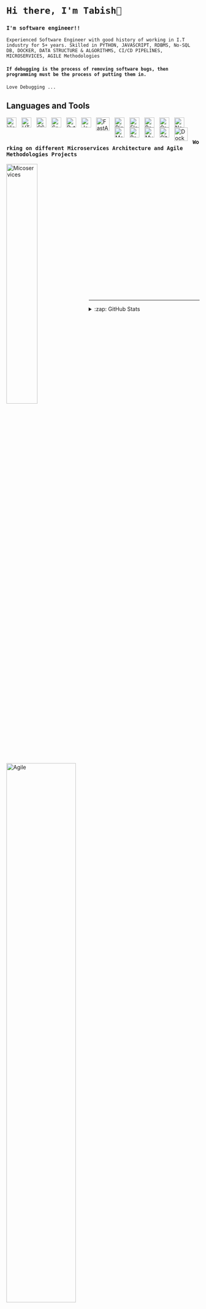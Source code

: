 # `Hi there, I'm Tabish👋` 

### `I'm software engineer!!`
`Experienced Software Engineer with good history of working in I.T industry for 5+ years.
Skilled in PYTHON, JAVASCRIPT, RDBMS, No-SQL DB, DOCKER, DATA STRUCTURE & ALGORITHMS, CI/CD PIPELINES, MICROSERVICES, AGILE Methodologies`

#### `If debugging is the process of removing software bugs, then programming must be the process of putting them in.`

`Love Debugging ...`

## Languages and Tools

<img align="left" alt="Visual Studio Code" width="26px" src="https://cdn.jsdelivr.net/gh/devicons/devicon/icons/vscode/vscode-original.svg" style="padding-right:10px;" />
<img align="left" alt="HTML5" width="26px" src="https://cdn.jsdelivr.net/gh/devicons/devicon/icons/html5/html5-original.svg" style="padding-right:10px;" />
<img align="left" alt="CSS3" width="26px" src="https://cdn.jsdelivr.net/gh/devicons/devicon/icons/css3/css3-original.svg" style="padding-right:10px;" />
<img align="left" alt="Sass" width="26px" src="https://cdn.jsdelivr.net/gh/devicons/devicon/icons/sass/sass-original.svg" style="padding-right:10px;" />
<img align="left" alt="Python" width="26px" src="https://cdn.cdnlogo.com/logos/p/3/python.svg" style="padding-right:10px;" />
<img align="left" alt="JavaScript" width="26px" src="https://cdn.jsdelivr.net/gh/devicons/devicon/icons/javascript/javascript-original.svg" style="padding-right:10px;" />
<img align="left" alt="FastAPI" width="35px" src="https://pbs.twimg.com/profile_images/1417542931209199621/fWMEIB5j_400x400.jpg" style="padding-right:10px;" />
<img align="left" alt="Django" width="26px" src="https://cdn.cdnlogo.com/logos/d/3/django.svg" style="padding-right:10px;" />
<img align="left" alt="Flask" width="26px" src="https://cdn.cdnlogo.com/logos/f/50/flask.svg" style="padding-right:10px;" />
<img align="left" alt="React" width="26px" src="https://cdn.jsdelivr.net/gh/devicons/devicon/icons/react/react-original.svg" style="padding-right:10px;" />
<img align="left" alt="GraphQL" width="26px" src="https://cdn.jsdelivr.net/gh/devicons/devicon/icons/graphql/graphql-plain.svg" style="padding-right:10px;" />
<img align="left" alt="Node.js" width="26px" src="https://cdn.jsdelivr.net/gh/devicons/devicon/icons/nodejs/nodejs-original.svg" style="padding-right:10px;" />
<img align="left" alt="MongoDB" width="26px" src="https://cdn.jsdelivr.net/gh/devicons/devicon/icons/mongodb/mongodb-original.svg" style="padding-right:10px;" />
<img align="left" alt="PostgreSQL" width="26px" src="https://cdn.cdnlogo.com/logos/p/93/postgresql.svg" style="padding-right:10px;" />
<img align="left" alt="MySQL" width="26px" src="https://cdn.jsdelivr.net/gh/devicons/devicon/icons/mysql/mysql-original.svg" style="padding-right:10px;" />
<img align="left" alt="Git" width="26px" src="https://cdn.jsdelivr.net/gh/devicons/devicon/icons/git/git-original.svg" style="padding-right:10px;" />
<img align="left" alt="Docker" width="35px" src="https://cdn.cdnlogo.com/logos/d/41/docker.svg" style="padding-right:10px;" />
<br />
<br />

### `Working on different Microservices Architecture and Agile Methodologies Projects`

<img align="left" alt="Micoservices" width="40%" src="https://cdn.solace.com/wp-content/uploads/2020/05/microservices-300x300.png" style="padding-right:10px;" />
<img align="left" alt="Agile" width="60%" src="https://www.aalpha.net/wp-content/uploads/2018/10/agile-software-development.png" style="margin-right:10px;" />


<br />
<br />
<br />
<br />
<br />
<br />
<br />
<br />
<br />
<br />
<br />
<br />
<br />
<br />
<br />
<br />
<br />
<br />
<br />
<br />

---
<details>
  <summary>:zap: GitHub Stats</summary>

  <img align="left" alt="Tabish Github Stats" src="https://github-readme-stats.vercel.app/api?username=tabish-debug&show_icons=true&hide_border=false&title_color=ff652f&icon_color=FFE400&bg_color=09131B&text_color=ffffff&border_color=0c1a25" />

</details>
